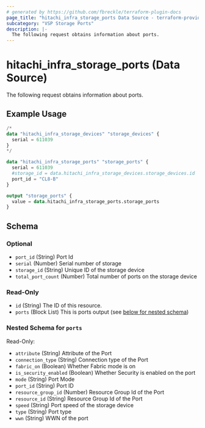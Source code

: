 ```yaml
---
# generated by https://github.com/fbreckle/terraform-plugin-docs
page_title: "hitachi_infra_storage_ports Data Source - terraform-provider-hitachi"
subcategory: "VSP Storage Ports"
description: |-
  The following request obtains information about ports.
---
```


# hitachi_infra_storage_ports (Data Source)

The following request obtains information about ports.

## Example Usage

```terraform
/*
data "hitachi_infra_storage_devices" "storage_devices" {
  serial = 611039
}
*/

data "hitachi_infra_storage_ports" "storage_ports" {
  serial = 611039
  #storage_id = data.hitachi_infra_storage_devices.storage_devices.id
  port_id = "CL8-B"
}

output "storage_ports" {
  value = data.hitachi_infra_storage_ports.storage_ports
}
```

<!-- schema generated by tfplugindocs -->
## Schema

### Optional

- `port_id` (String) Port Id
- `serial` (Number) Serial number of storage
- `storage_id` (String) Unique ID of the storage device
- `total_port_count` (Number) Total number of ports on the storage device

### Read-Only

- `id` (String) The ID of this resource.
- `ports` (Block List) This is ports output (see [below for nested schema](#nestedblock--ports))

<a id="nestedblock--ports"></a>
### Nested Schema for `ports`

Read-Only:

- `attribute` (String) Attribute of the Port
- `connection_type` (String) Connection type of the Port
- `fabric_on` (Boolean) Whether Fabric mode is on
- `is_security_enabled` (Boolean) Whether Security is enabled on the port
- `mode` (String) Port Mode
- `port_id` (String) Port ID
- `resource_group_id` (Number) Resource Group Id of the Port
- `resource_id` (String) Resource Group Id of the Port
- `speed` (String) Port speed of the storage device
- `type` (String) Port type
- `wwn` (String) WWN of the port


